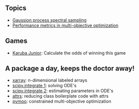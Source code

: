 ## Topics
* [Gaussion process spectral sampling](https://nbviewer.jupyter.org/github/DavidWalz/curious-goat/blob/master/topics/GP_spectral_sampling.ipynb)
* [Performance metrics in multi-objective optimization](https://nbviewer.jupyter.org/github/DavidWalz/curious-goat/blob/master/topics/pareto_metrics.ipynb)

## Games
* [Karuba Junior](https://nbviewer.jupyter.org/github/DavidWalz/curious-goat/blob/master/games/karuba-junior.ipynb): Calculate the odds of winning this game

## A package a day, keeps the doctor away!
* [xarray](https://nbviewer.jupyter.org/github/DavidWalz/curious-goat/blob/master/packages/xarray.ipynb): n-dimensional labeled arrays
* [scipy.integrate 1](https://nbviewer.jupyter.org/github/DavidWalz/curious-goat/blob/master/packages/scipy_ODE.ipynb): solving ODE's
* [scipy.integrate 2](https://nbviewer.jupyter.org/github/DavidWalz/curious-goat/blob/master/packages/scipy_ODE_parameter_estimation.ipynb): estimating parameters in ODE's
* [attrs](https://nbviewer.jupyter.org/github/DavidWalz/curious-goat/blob/master/packages/attrs.ipynb): reducing class boilerplate code with attrs
* [pymoo](https://nbviewer.jupyter.org/github/DavidWalz/curious-goat/blob/master/packages/pymoo.ipynb): constrained multi-objective optimization
